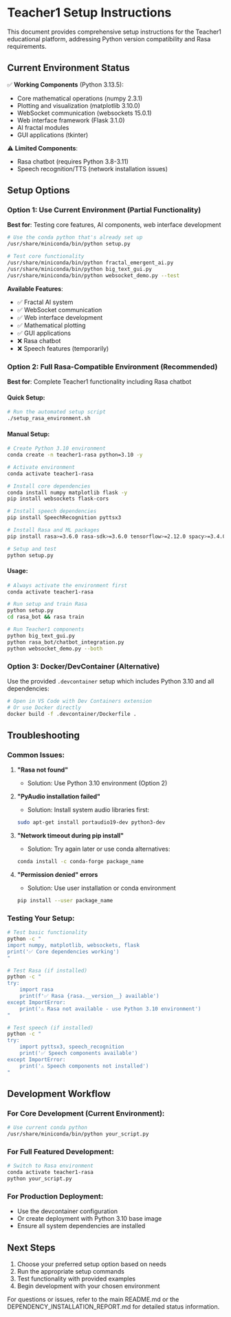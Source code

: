 # Teacher1 Setup Instructions

This document provides comprehensive setup instructions for the Teacher1 educational platform, addressing Python version compatibility and Rasa requirements.

## Current Environment Status

✅ **Working Components** (Python 3.13.5):
- Core mathematical operations (numpy 2.3.1)
- Plotting and visualization (matplotlib 3.10.0) 
- WebSocket communication (websockets 15.0.1)
- Web interface framework (Flask 3.1.0)
- AI fractal modules
- GUI applications (tkinter)

⚠️ **Limited Components**:
- Rasa chatbot (requires Python 3.8-3.11)
- Speech recognition/TTS (network installation issues)

## Setup Options

### Option 1: Use Current Environment (Partial Functionality)

**Best for**: Testing core features, AI components, web interface development

```bash
# Use the conda python that's already set up
/usr/share/miniconda/bin/python setup.py

# Test core functionality  
/usr/share/miniconda/bin/python fractal_emergent_ai.py
/usr/share/miniconda/bin/python big_text_gui.py
/usr/share/miniconda/bin/python websocket_demo.py --test
```

**Available Features**:
- ✅ Fractal AI system
- ✅ WebSocket communication
- ✅ Web interface development
- ✅ Mathematical plotting
- ✅ GUI applications
- ❌ Rasa chatbot
- ❌ Speech features (temporarily)

### Option 2: Full Rasa-Compatible Environment (Recommended)

**Best for**: Complete Teacher1 functionality including Rasa chatbot

#### Quick Setup:
```bash
# Run the automated setup script
./setup_rasa_environment.sh
```

#### Manual Setup:
```bash
# Create Python 3.10 environment
conda create -n teacher1-rasa python=3.10 -y

# Activate environment
conda activate teacher1-rasa

# Install core dependencies
conda install numpy matplotlib flask -y
pip install websockets flask-cors

# Install speech dependencies
pip install SpeechRecognition pyttsx3

# Install Rasa and ML packages
pip install rasa>=3.6.0 rasa-sdk>=3.6.0 tensorflow>=2.12.0 spacy>=3.4.0

# Setup and test
python setup.py
```

#### Usage:
```bash
# Always activate the environment first
conda activate teacher1-rasa

# Run setup and train Rasa
python setup.py
cd rasa_bot && rasa train

# Run Teacher1 components
python big_text_gui.py
python rasa_bot/chatbot_integration.py
python websocket_demo.py --both
```

### Option 3: Docker/DevContainer (Alternative)

Use the provided `.devcontainer` setup which includes Python 3.10 and all dependencies:

```bash
# Open in VS Code with Dev Containers extension
# Or use Docker directly
docker build -f .devcontainer/Dockerfile .
```

## Troubleshooting

### Common Issues:

1. **"Rasa not found"**
   - Solution: Use Python 3.10 environment (Option 2)

2. **"PyAudio installation failed"**
   - Solution: Install system audio libraries first:
   ```bash
   sudo apt-get install portaudio19-dev python3-dev
   ```

3. **"Network timeout during pip install"**
   - Solution: Try again later or use conda alternatives:
   ```bash
   conda install -c conda-forge package_name
   ```

4. **"Permission denied" errors**
   - Solution: Use user installation or conda environment
   ```bash
   pip install --user package_name
   ```

### Testing Your Setup:

```bash
# Test basic functionality
python -c "
import numpy, matplotlib, websockets, flask
print('✅ Core dependencies working')
"

# Test Rasa (if installed)
python -c "
try:
    import rasa
    print(f'✅ Rasa {rasa.__version__} available')
except ImportError:
    print('⚠️ Rasa not available - use Python 3.10 environment')
"

# Test speech (if installed)
python -c "
try:
    import pyttsx3, speech_recognition
    print('✅ Speech components available')
except ImportError:
    print('⚠️ Speech components not installed')
"
```

## Development Workflow

### For Core Development (Current Environment):
```bash
# Use current conda python
/usr/share/miniconda/bin/python your_script.py
```

### For Full Featured Development:
```bash
# Switch to Rasa environment
conda activate teacher1-rasa
python your_script.py
```

### For Production Deployment:
- Use the devcontainer configuration
- Or create deployment with Python 3.10 base image
- Ensure all system dependencies are installed

## Next Steps

1. Choose your preferred setup option based on needs
2. Run the appropriate setup commands
3. Test functionality with provided examples
4. Begin development with your chosen environment

For questions or issues, refer to the main README.md or the DEPENDENCY_INSTALLATION_REPORT.md for detailed status information.